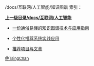 /docs/互联网/人工智能/知识图谱 索引：


**[上一级目录/docs/互联网/人工智能](/docs/互联网/人工智能/index.md)**

- [一份通俗易懂的知识图谱技术与应用指南](/docs/互联网/人工智能/知识图谱/一份通俗易懂的知识图谱技术与应用指南.md)

- [个性化推荐系统实践应用](/docs/互联网/人工智能/知识图谱/个性化推荐系统实践应用.md)

- [推荐项目与文章](/docs/互联网/人工智能/知识图谱/推荐项目与文章.md)


<font size=2 color='grey'> [@TsingChan](http://www.9ong.com/) </font>